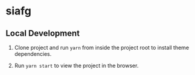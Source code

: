 # siafg

## Local Development

1. Clone project and run `yarn` from inside the project root to install theme dependencies.

2. Run `yarn start` to view the project in the browser.
